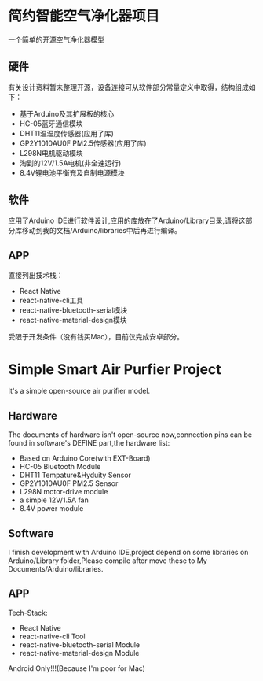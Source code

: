 # 简约智能空气净化器项目

一个简单的开源空气净化器模型

## 硬件
有关设计资料暂未整理开源，设备连接可从软件部分常量定义中取得，结构组成如下：
- 基于Arduino及其扩展板的核心
- HC-05蓝牙通信模块
- DHT11温湿度传感器(应用了库)
- GP2Y1010AU0F PM2.5传感器(应用了库)
- L298N电机驱动模块
- 淘到的12V/1.5A电机(非全速运行)
- 8.4V锂电池平衡充及自制电源模块

## 软件
应用了Arduino IDE进行软件设计,应用的库放在了Arduino/Library目录,请将这部分库移动到我的文档/Arduino/libraries中后再进行编译。
## APP
直接列出技术栈：
- React Native
- react-native-cli工具
- react-native-bluetooth-serial模块
- react-native-material-design模块

受限于开发条件（没有钱买Mac），目前仅完成安卓部分。

# Simple Smart Air Purfier Project
It's a simple open-source air purifier model.
## Hardware
The documents of hardware isn't open-source now,connection pins can be found in software's DEFINE part,the hardware list: 
- Based on Arduino Core(with EXT-Board)
- HC-05 Bluetooth Module
- DHT11 Tempature&Hyduity Sensor
- GP2Y1010AU0F PM2.5 Sensor
- L298N motor-drive module
- a simple 12V/1.5A fan
- 8.4V power module

## Software
I finish development with Arduino IDE,project depend on some libraries on Arduino/Library folder,Please compile after move these to My Documents/Arduino/libraries.

## APP
Tech-Stack:
- React Native
- react-native-cli Tool
- react-native-bluetooth-serial Module
- react-native-material-design Module

Android Only!!!(Because I'm poor for Mac)

